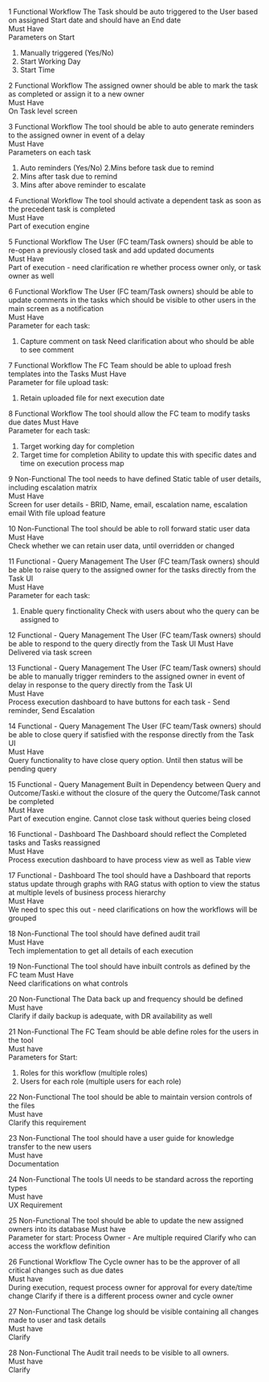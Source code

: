 1	Functional Workflow	The Task should be auto triggered to the User based on assigned Start
date and should have an End date	
Must Have	
Parameters on Start
1. Manually triggered (Yes/No)
2. Start Working Day
3. Start Time

2	Functional Workflow	The assigned owner should be able to mark the task as completed or
assign it to a new owner	
Must Have	
On Task level screen

3	Functional Workflow	The tool should be able to auto generate reminders to the assigned
owner in event of a delay	
Must Have	
Parameters on each task
1. Auto reminders (Yes/No)
2.Mins before task due to remind
3. Mins after task due to remind
4. Mins after above reminder to escalate

4	Functional Workflow	The tool should activate a dependent task as soon as the precedent
task is completed	
Must Have	
Part of execution engine

5	Functional Workflow	The User (FC team/Task owners) should be able to re-open a
previously closed task and add updated documents	
Must Have	
Part of execution - need clarification re
whether process owner only, or task owner as well

6	Functional Workflow	The User (FC team/Task owners) should be able to update comments
in the tasks which should be visible to other users in the main screen as a notification	
Must Have	
Parameter for each task:
1. Capture comment on task
Need clarification about who should be able to see comment

7	Functional Workflow	The FC Team should be able to upload fresh templates into the Tasks	
Must Have	
Parameter for file upload task:
1. Retain uploaded file for next execution date

8	Functional Workflow	The tool should allow the FC team to modify tasks due dates	
Must Have	
Parameter for each task:
1. Target working day for completion
2. Target time for completion
Ability to update this with specific dates and
time on execution process map

9	Non-Functional	The tool needs to have defined Static table of user details, including
escalation matrix	
Must Have	
Screen for user details - BRID, Name, email,
escalation name, escalation email With file upload feature

10	Non-Functional	The tool should be able to roll forward static user data	
Must Have	
Check whether we can retain user data, until
overridden or changed

11	Functional - Query Management	The User (FC team/Task owners) should be able to raise query to the
assigned owner for the tasks directly from the Task UI	
Must Have	
Parameter for each task:
1. Enable query finctionality Check with users about who the query can be assigned to

12	Functional - Query Management	The User (FC team/Task owners) should be able to respond to the query directly from the Task UI	
Must Have	
Delivered via task screen

13	Functional - Query Management	The User (FC team/Task owners) should be able to manually trigger reminders to the assigned owner in event of delay in response to the query directly from the Task UI	
Must Have	
Process execution dashboard to have
buttons for each task - Send reminder, Send Escalation

14	Functional - Query Management	The User (FC team/Task owners) should be able to close query if satisfied with the response directly from the Task UI	
Must Have	
Query functionality to have close query
option. Until then status will be pending query

15	Functional - Query Management	Built in Dependency between Query and Outcome/Taski.e without the
closure of the query the Outcome/Task cannot be completed	
Must Have	
Part of execution engine. Cannot close task without queries being closed

16	Functional - Dashboard	The Dashboard should reflect the Completed tasks and Tasks
reassigned	
Must Have	
Process execution dashboard to have process view as well as Table view

17	Functional - Dashboard	The tool should have a Dashboard that reports status update through
graphs with RAG status with option to view the status at multiple levels
of business process hierarchy	
Must Have	
We need to spec this out - need clarifications on how the workflows will be grouped

18	Non-Functional	The tool should have defined audit trail	
Must Have	
Tech implementation to get all details of each execution

19	Non-Functional	The tool should have inbuilt controls as defined by the FC team	
Must Have	
Need clarifications on what controls

20	Non-Functional	The Data back up and frequency should be defined	
Must have	
Clarify if daily backup is adequate, with DR availability as well

21	Non-Functional	The FC Team should be able define roles for the users in the tool	
Must have	
Parameters for Start:
1. Roles for this workflow (multiple roles)
2. Users for each role (multiple users for each role)

22	Non-Functional	The tool should be able to maintain version controls of the files	
Must have	
Clarify this requirement

23	Non-Functional	The tool should have a user guide for knowledge transfer to the new users	
Must have	
Documentation

24	Non-Functional	The tools Ul needs to be standard across the reporting types	
Must have	
UX Requirement

25	Non-Functional	The tool should be able to update the new assigned owners into its database	
Must have	
Parameter for start:
Process Owner - Are multiple required
Clarify who can access the workflow definition

26	Functional Workflow	The Cycle owner has to be the approver of all critical changes such as due dates	
Must have	
During execution, request process owner for approval for every date/time change Clarify if there is a different process owner and cycle owner

27	Non-Functional	The Change log should be visible containing all changes made to user and task details	
Must have	
Clarify

28	Non-Functional	The Audit trail needs to be visible to all owners.	
Must have	
Clarify
